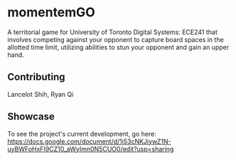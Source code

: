 # momentemGO

A territorial game for University of Toronto Digital Systems: ECE241 that involves competing against your opponent to capture board spaces in the allotted time limit, utilizing abilities to stun your opponent and gain an upper hand.

## Contributing

Lancelot Shih, Ryan Qi

## Showcase

To see the project's current development, go here:
https://docs.google.com/document/d/1i53cNKJiywZ1N-uyBWFoHxFI9CZ10_aWyImn0N5CUO0/edit?usp=sharing 
